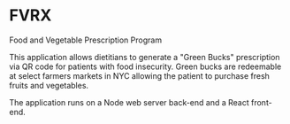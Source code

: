 # FVRX
Food and Vegetable Prescription Program

This application allows dietitians to generate a "Green Bucks" prescription via QR code for patients with food insecurity. Green bucks are redeemable at select farmers markets in NYC allowing the patient to purchase fresh fruits and vegetables.

The application runs on a Node web server back-end and a React front-end. 
